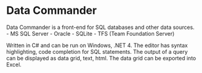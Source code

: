 Data Commander
==============

Data Commander is a front-end for SQL databases and other data sources.
    - MS SQL Server
    - Oracle
    - SQLite
    - TFS (Team Foundation Server)
     
Written in C# and can be run on Windows, .NET 4.
The editor has syntax highlighting, code completion for SQL statements.
The output of a query can be displayed as data grid, text, html.
The data grid can be exported into Excel.
